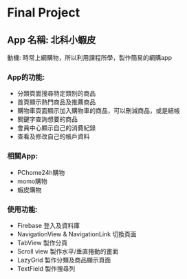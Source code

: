# Final Project
## App 名稱: 北科小蝦皮
動機: 時常上網購物，所以利用課程所學，製作簡易的網購app
### App的功能:
* 分類頁面搜尋特定類別的商品
* 首頁顯示熱門商品及推薦商品
* 購物車頁面顯示加入購物車的商品，可以刪減商品，或是結帳
* 關鍵字查詢想要的商品
* 會員中心顯示自己的消費紀錄
* 查看及修改自己的帳戶資料
### 相關App:
* PChome24h購物
* momo購物
* 蝦皮購物
### 使用功能:
* Firebase 登入及資料庫
* NavigationView & NavigationLink 切換頁面
* TabView 製作分頁
* Scroll view 製作水平/垂直捲動的畫面
* LazyGrid 製作分類及商品顯示頁面
* TextField 製作搜尋列
